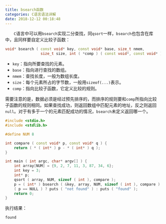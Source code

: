 ```yaml
---
title: bsearch函数
categories: C语言语法详解
date: 2018-12-12 00:18:48
---
```

&emsp;&emsp;`C`语言中可以用`bsearch`实现二分查找，同`qsort`一样，`bsearch`也包含在库中，且同样要自定义比较子函数：<!--more-->

``` cpp
void* bsearch ( const void* key, const void* base, size_t nmem,
                size_t size, int ( *comp ) ( const void*, const void* ) );
```

- `key`：指向所要查找的元素。
- `base`：指向进行查找的数组。
- `nmem`：查找长度，一般为数组长度。
- `size`：每个元素所占的字节数，一般用`sizeof(...)`表示。
- `comp`：指向比较子函数，它定义比较的规则。

需要注意的是，数据必须是经过预先排序的，而排序的规则要和`comp`所指向比较子函数的规则相同。如果查找成功，则返回数组中匹配元素的地址，反之则返回`null`。对于有多于一个的元素匹配成功的情况，`bsearch`未定义返回哪一个。

``` cpp
#include <stdio.h>
#include <stdlib.h>

#define NUM 8

int compare ( const void* p, const void* q ) {
    return ( * ( int* ) p - * ( int* ) q );
}

int main ( int argc, char* argv[] ) {
    int array[NUM] = {9, 2, 7, 11, 3, 87, 34, 6};
    int key = 3;
    int* p;
    qsort ( array, NUM, sizeof ( int ), compare );
    p = ( int* ) bsearch ( &key, array, NUM, sizeof ( int ), compare );
    ( p == NULL ) ? puts ( "not found" ) : puts ( "found" );
    return 0;
}
```

执行结果：

``` cpp
found
```